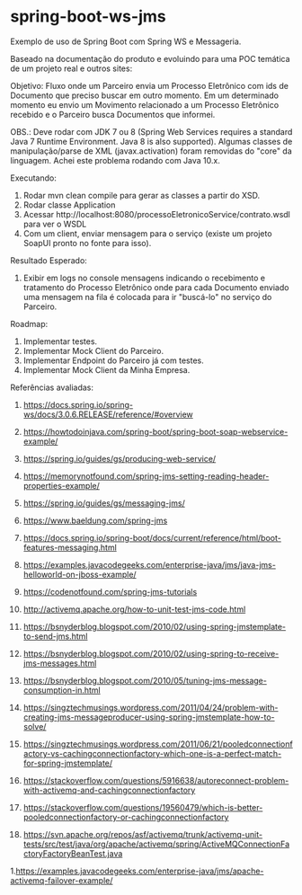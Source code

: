  # spring-boot-ws-jms
Exemplo de uso de Spring Boot com Spring WS e Messageria.

Baseado na documentação do produto e evoluindo para uma POC temática de um projeto real e outros sites:

Objetivo: Fluxo onde um Parceiro envia um Processo Eletrônico com ids de Documento que preciso buscar em outro momento. Em um determinado momento eu envio um Movimento relacionado a um Processo Eletrônico recebido e o Parceiro busca Documentos que informei.

OBS.: Deve rodar com JDK 7 ou 8 (Spring Web Services requires a standard Java 7 Runtime Environment. Java 8 is also supported). Algumas classes de manipulação/parse de XML (javax.activation) foram removidas do "core" da linguagem. Achei este problema rodando com Java 10.x.

Executando:

1. Rodar mvn clean compile para gerar as classes a partir do XSD.
1. Rodar classe Application
1. Acessar http://localhost:8080/processoEletronicoService/contrato.wsdl para ver o WSDL
1. Com um client, enviar mensagem para o serviço (existe um projeto SoapUI pronto no fonte para isso).

Resultado Esperado:

1. Exibir em logs no console mensagens indicando o recebimento e tratamento do Processo Eletrônico onde para cada Documento enviado uma mensagem na fila é colocada para ir "buscá-lo" no serviço do Parceiro.

Roadmap:

1. Implementar testes.
1. Implementar Mock Client do Parceiro.
1. Implementar Endpoint do Parceiro já com testes.
1. Implementar Mock Client da Minha Empresa.

Referências avaliadas:

1. https://docs.spring.io/spring-ws/docs/3.0.6.RELEASE/reference/#overview
1. https://howtodoinjava.com/spring-boot/spring-boot-soap-webservice-example/
1. https://spring.io/guides/gs/producing-web-service/
1. https://memorynotfound.com/spring-jms-setting-reading-header-properties-example/


1. https://spring.io/guides/gs/messaging-jms/
1. https://www.baeldung.com/spring-jms
1. https://docs.spring.io/spring-boot/docs/current/reference/html/boot-features-messaging.html
1. https://examples.javacodegeeks.com/enterprise-java/jms/java-jms-helloworld-on-jboss-example/
1. https://codenotfound.com/spring-jms-tutorials
1. http://activemq.apache.org/how-to-unit-test-jms-code.html

1. https://bsnyderblog.blogspot.com/2010/02/using-spring-jmstemplate-to-send-jms.html
1. https://bsnyderblog.blogspot.com/2010/02/using-spring-to-receive-jms-messages.html
1. https://bsnyderblog.blogspot.com/2010/05/tuning-jms-message-consumption-in.html

1. https://singztechmusings.wordpress.com/2011/04/24/problem-with-creating-jms-messageproducer-using-spring-jmstemplate-how-to-solve/
1. https://singztechmusings.wordpress.com/2011/06/21/pooledconnectionfactory-vs-cachingconnectionfactory-which-one-is-a-perfect-match-for-spring-jmstemplate/
1. https://stackoverflow.com/questions/5916638/autoreconnect-problem-with-activemq-and-cachingconnectionfactory
1. https://stackoverflow.com/questions/19560479/which-is-better-pooledconnectionfactory-or-cachingconnectionfactory
1. https://svn.apache.org/repos/asf/activemq/trunk/activemq-unit-tests/src/test/java/org/apache/activemq/spring/ActiveMQConnectionFactoryFactoryBeanTest.java

1.https://examples.javacodegeeks.com/enterprise-java/jms/apache-activemq-failover-example/
